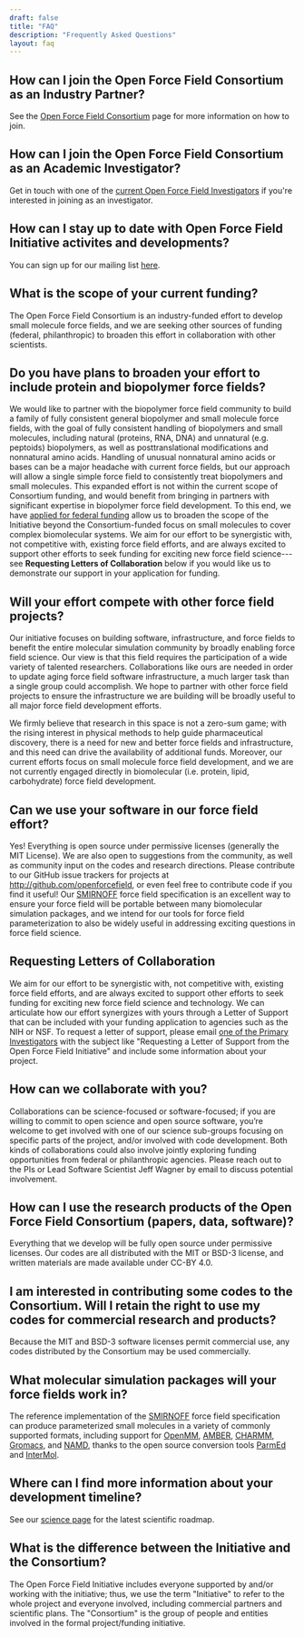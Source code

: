 ```yaml
---
draft: false
title: "FAQ"
description: "Frequently Asked Questions"
layout: faq
---
```


## How can I join the Open Force Field Consortium as an Industry Partner?

See the [Open Force Field Consortium](../consortium/) page for more information on how to join.

## How can I join the Open Force Field Consortium as an Academic Investigator?

Get in touch with one of the [current Open Force Field Investigators](../members/) if you're interested in joining as an investigator.

## How can I stay up to date with Open Force Field Initiative activites and developments?

You can sign up for our mailing list [here](http://eepurl.com/dHzukb).

## What is the scope of your current funding?  

The Open Force Field Consortium is an industry-funded effort to develop small molecule force fields, and we are seeking other sources of funding (federal, philanthropic) to broaden this effort in collaboration with other scientists.

## Do you have plans to broaden your effort to include protein and biopolymer force fields?

We would like to partner with the biopolymer force field community to build a family of fully consistent general biopolymer and small molecule force fields, with the goal of fully consistent handling of biopolymers and small molecules, including natural (proteins, RNA, DNA) and unnatural (e.g. peptoids) biopolymers, as well as posttranslational modifications and nonnatural amino acids. Handling of unusual nonnatural amino acids or bases can be a major headache with current force fields, but our approach will allow a single simple force field to consistently treat biopolymers and small molecules. This expanded effort is not within the current scope of Consortium funding, and would benefit from bringing in partners with significant expertise in biopolymer force field development.
To this end, we have [applied for federal funding](http://openforcefield.org/news/seeking-nih-funding) allow us to broaden the scope of the Initiative beyond the Consortium-funded focus on small molecules to cover complex biomolecular systems.
We aim for our effort to be synergistic with, not competitive with, existing force field efforts, and are always excited to support other efforts to seek funding for exciting new force field science---see **Requesting Letters of Collaboration** below if you would like us to demonstrate our support in your application for funding.

## Will your effort compete with other force field projects?

Our initiative focuses on building software, infrastructure, and force fields to benefit the entire molecular simulation community by broadly enabling force field science. Our view is that this field requires the participation of a wide variety of talented researchers.  Collaborations like ours are needed in order to update aging force field software infrastructure, a much larger task than a single group could accomplish. We hope to partner with other force field projects to ensure the infrastructure we are building will be broadly useful to all major force field development efforts.

We firmly believe that research in this space is not a zero-sum game; with the rising interest in physical methods to help guide pharmaceutical discovery, there is a need for new and better force fields and infrastructure, and this need can drive the availability of additional funds.  Moreover, our current efforts focus on small molecule force field development, and we are not currently engaged directly in biomolecular (i.e. protein, lipid, carbohydrate) force field development.

## Can we use your software in our force field effort?

Yes! Everything is open source under permissive licenses (generally the MIT License). We are also open to suggestions from the community, as well as community input on the codes and research directions. Please contribute to our GitHub issue trackers for projects at http://github.com/openforcefield, or even feel free to contribute code if you find it useful!
Our [SMIRNOFF](https://open-forcefield-toolkit.readthedocs.io/en/latest/smirnoff.html) force field specification is an excellent way to ensure your force field will be portable between many biomolecular simulation packages, and we intend for our tools for force field parameterization to also be widely useful in addressing exciting questions in force field science.

## Requesting Letters of Collaboration

We aim for our effort to be synergistic with, not competitive with, existing force field efforts, and are always excited to support other efforts to seek funding for exciting new force field science and technology.
We can articulate how our effort synergizes with yours through a Letter of Support that can be included with your funding application to agencies such as the NIH or NSF.
To request a letter of support, please email [one of the Primary Investigators](https://openforcefield.org/members/) with the subject like "Requesting a Letter of Support from the Open Force Field Initiative" and include some information about your project.

## How can we collaborate with you?

Collaborations can be science-focused or software-focused; if you are willing to commit to open science and open source software, you’re welcome to get involved with one of our science sub-groups focusing on specific parts of the project, and/or involved with code development. Both kinds of collaborations could also involve jointly exploring funding opportunities from federal or philanthropic agencies. Please reach out to the PIs or Lead Software Scientist Jeff Wagner by email to discuss potential involvement.

## How can I use the research products of the Open Force Field Consortium (papers, data, software)?

Everything that we develop will be fully open source under permissive licenses. Our codes are all distributed with the MIT or BSD-3 license, and written materials are made available under CC-BY 4.0.

## I am interested in contributing some codes to the Consortium.  Will I retain the right to use my codes for commercial research and products?

Because the MIT and BSD-3 software licenses permit commercial use, any codes distributed by the Consortium may be used commercially.

## What molecular simulation packages will your force fields work in?

The reference implementation of the [SMIRNOFF](https://open-forcefield-toolkit.readthedocs.io/en/topology/smirnoff.html) force field specification can produce parameterized small molecules in a variety of commonly supported formats, including support for [OpenMM](http://openmm.org), [AMBER](http://ambermd.org), [CHARMM](http://www.charmm.org), [Gromacs](http://www.gromacs.org), and [NAMD](https://www.ks.uiuc.edu/Research/namd/), thanks to the open source conversion tools [ParmEd](https://parmed.github.io/ParmEd/) and [InterMol](https://intermol.readthedocs.io/).

## Where can I find more information about your development timeline?

See our [science page](../science/) for the latest scientific roadmap.

## What is the difference between the Initiative and the Consortium?

The Open Force Field Initiative includes everyone supported by and/or working with the initiative; thus, we use the term "Initiative" to refer to the whole project and everyone involved, including commercial partners and scientific plans. The "Consortium" is the group of people and entities involved in the formal project/funding initiative.   
